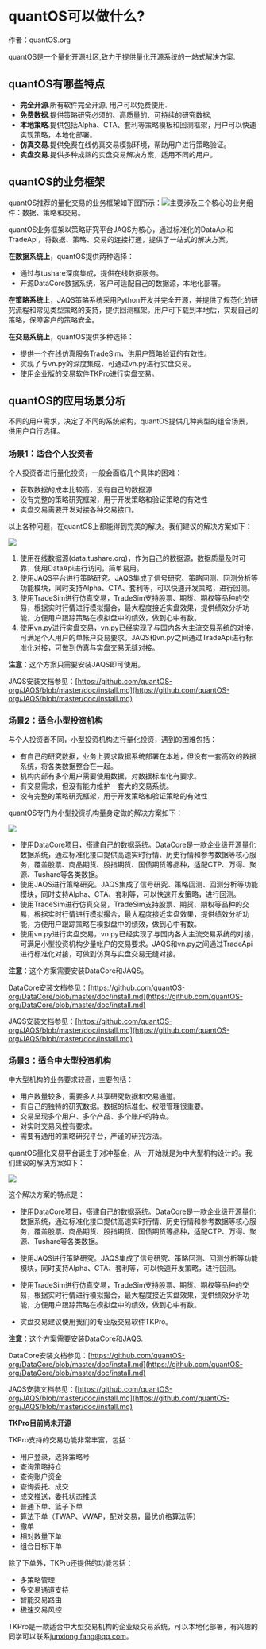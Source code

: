 # quantOS可以做什么?

作者：quantOS.org

quantOS是一个量化开源社区,致力于提供量化开源系统的一站式解决方案.

## quantOS有哪些特点

*  **完全开源**.所有软件完全开源, 用户可以免费使用.
*  **免费数据**.提供策略研究必须的、高质量的、可持续的研究数据,
*  **本地策略**.提供包括Alpha、CTA、套利等策略模板和回测框架，用户可以快速实现策略，本地化部署。
*  **仿真交易**.提供免费在线仿真交易模拟环境，帮助用户进行策略验证。
*  **实盘交易**.提供多种成熟的实盘交易解决方案，适用不同的用户。

## quantOS的业务框架

quantOS推荐的量化交易的业务框架如下图所示：![](https://github.com/quantOS-org/quantOSUserGuide/blob/master/assets/framework.png?raw=true)主要涉及三个核心的业务组件：数据、策略和交易。

quantOS业务框架以策略研究平台JAQS为核心，通过标准化的DataApi和TradeApi，将数据、策略、交易的连接打通，提供了一站式的解决方案。

**在数据系统上**，quantOS提供两种选择：

* 通过与tushare深度集成，提供在线数据服务。
* 开源DataCore数据系统，客户可适配自己的数据源，本地化部署。

**在策略系统上**，JAQS策略系统采用Python开发并完全开源，并提供了规范化的研究流程和常见类型策略的支持，提供回测框架。用户可下载到本地后，实现自己的策略，保障客户的策略安全。

**在交易系统上**，quantOS提供多种选择：

* 提供一个在线仿真服务TradeSim，供用户策略验证的有效性。
* 实现了与vn.py的深度集成，可通过vn.py进行实盘交易。
* 使用企业版的交易软件TKPro进行实盘交易。

## 

## quantOS的应用场景分析

不同的用户需求，决定了不同的系统架构，quantOS提供几种典型的组合场景，供用户自行选择。

### 场景1：适合个人投资者

个人投资者进行量化投资，一般会面临几个具体的困难：

*  获取数据的成本比较高，没有自己的数据源
*  没有完整的策略研究框架，用于开发策略和验证策略的有效性
*  实盘交易需要开发对接各种交易接口。

以上各种问题，在quantOS上都能得到完美的解决。我们建议的解决方案如下：

![](https://github.com/quantOS-org/quantOSUserGuide/blob/master/assets/solution_case1.png?raw=true)

1. 使用在线数据源\(data.tushare.org\)，作为自己的数据源，数据质量及时可靠，使用DataApi进行访问，简单易用。
2. 使用JAQS平台进行策略研究。JAQS集成了信号研究、策略回测、回测分析等功能模块，同时支持Alpha、CTA、套利等，可以快速开发策略，进行回测。
3. 使用TradeSim进行仿真交易，TradeSim支持股票、期货、期权等品种的交易，根据实时行情进行模拟撮合，最大程度接近实盘效果，提供绩效分析功能，方便用户跟踪策略在模拟盘中的绩效，做到心中有数。
4. 使用vn.py进行实盘交易，vn.py已经实现了与国内各大主流交易系统的对接，可满足个人用户的单帐户交易要求。JAQS和vn.py之间通过TradeApi进行标准化对接，可做到仿真与实盘交易无缝对接。

**注意**：这个方案只需要安装JAQS即可使用。

JAQS安装文档参见：[https://github.com/quantOS-org/JAQS/blob/master/doc/install.md](https://github.com/quantOS-org/JAQS/blob/master/doc/install.md)

### 场景2：适合小型投资机构

与个人投资者不同，小型投资机构进行量化投资，遇到的困难包括：

*  有自己的研究数据，业务上要求数据系统部署在本地，但没有一套高效的数据系统，将各类数据整合在一起。
*  机构内部有多个用户需要使用数据，对数据标准化有要求。
*  有交易需求，但没有能力维护一套大的交易系统。
*  没有完整的策略研究框架，用于开发策略和验证策略的有效性

quantOS专门为小型投资机构量身定做的解决方案如下：

![](https://github.com/quantOS-org/quantOSUserGuide/blob/master/assets/solution_case2.png?raw=true)

*  使用DataCore项目，搭建自己的数据系统。DataCore是一款企业级开源量化数据系统，通过标准化接口提供高速实时行情、历史行情和参考数据等核心服务，覆盖股票、商品期货、股指期货、国债期货等品种，适配CTP、万得、聚源、Tushare等各类数据。
*  使用JAQS进行策略研究。JAQS集成了信号研究、策略回测、回测分析等功能模块，同时支持Alpha、CTA、套利等，可以快速开发策略，进行回测。
*  使用TradeSim进行仿真交易，TradeSim支持股票、期货、期权等品种的交易，根据实时行情进行模拟撮合，最大程度接近实盘效果，提供绩效分析功能，方便用户跟踪策略在模拟盘中的绩效，做到心中有数。
*  使用vn.py进行实盘交易，vn.py已经实现了与国内各大主流交易系统的对接，可满足小型投资机构少量帐户的交易要求。JAQS和vn.py之间通过TradeApi进行标准化对接，可做到仿真与实盘交易无缝对接。

**注意**：这个方案需要安装DataCore和JAQS。

DataCore安装文档参见：[https://github.com/quantOS-org/DataCore/blob/master/doc/install.md](https://github.com/quantOS-org/DataCore/blob/master/doc/install.md)

JAQS安装文档参见：[https://github.com/quantOS-org/JAQS/blob/master/doc/install.md](https://github.com/quantOS-org/JAQS/blob/master/doc/install.md)

### 场景3：适合中大型投资机构

中大型机构的业务要求较高，主要包括：

*  用户数量较多，需要多人共享研究数据和交易通道。
*  有自己的独特的研究数据。数据的标准化、权限管理很重要。
*  交易呈现多个用户、多个产品、多个账户的特点。
*  对实时交易风控有要求。
*  需要有通用的策略研究平台，严谨的研究方法。

quantOS量化交易平台诞生于对冲基金，从一开始就是为中大型机构设计的。我们建议的解决方案如下：

![](https://github.com/quantOS-org/quantOSUserGuide/blob/master/assets/solution_case3.png?raw=true)

这个解决方案的特点是：

*  使用DataCore项目，搭建自己的数据系统。DataCore是一款企业级开源量化数据系统，通过标准化接口提供高速实时行情、历史行情和参考数据等核心服务，覆盖股票、商品期货、股指期货、国债期货等品种，适配CTP、万得、聚源、Tushare等各类数据。

*  使用JAQS进行策略研究。JAQS集成了信号研究、策略回测、回测分析等功能模块，同时支持Alpha、CTA、套利等，可以快速开发策略，进行回测。
*  使用TradeSim进行仿真交易，TradeSim支持股票、期货、期权等品种的交易，根据实时行情进行模拟撮合，最大程度接近实盘效果，提供绩效分析功能，方便用户跟踪策略在模拟盘中的绩效，做到心中有数。
*  实盘交易建议使用我们的专业版交易软件TKPro。

**注意**：这个方案需要安装DataCore和JAQS.

DataCore安装文档参见：[https://github.com/quantOS-org/DataCore/blob/master/doc/install.md](https://github.com/quantOS-org/DataCore/blob/master/doc/install.md)

JAQS安装文档参见：[https://github.com/quantOS-org/JAQS/blob/master/doc/install.md](https://github.com/quantOS-org/JAQS/blob/master/doc/install.md)

**TKPro目前尚未开源**

TKPro支持的交易功能非常丰富，包括：

*  用户登录，选择策略号
*  查询策略持仓
*  查询账户资金
*  查询委托、成交
*  成交推送，委托状态推送
*  普通下单、篮子下单
*  算法下单（TWAP、VWAP，配对交易，最优价格算法等）
*  撤单
*  相对数量下单
*  组合目标下单

除了下单外，TKPro还提供的功能包括：

*  多策略管理
*  多交易通道支持
*  智能交易路由
*  极速交易风控

TKPro是一款适合中大型交易机构的企业级交易系统，可以本地化部署，有兴趣的同学可以联系[junxiong.fang@qq.com](mailto:junxiong.fang@qq.com)。

